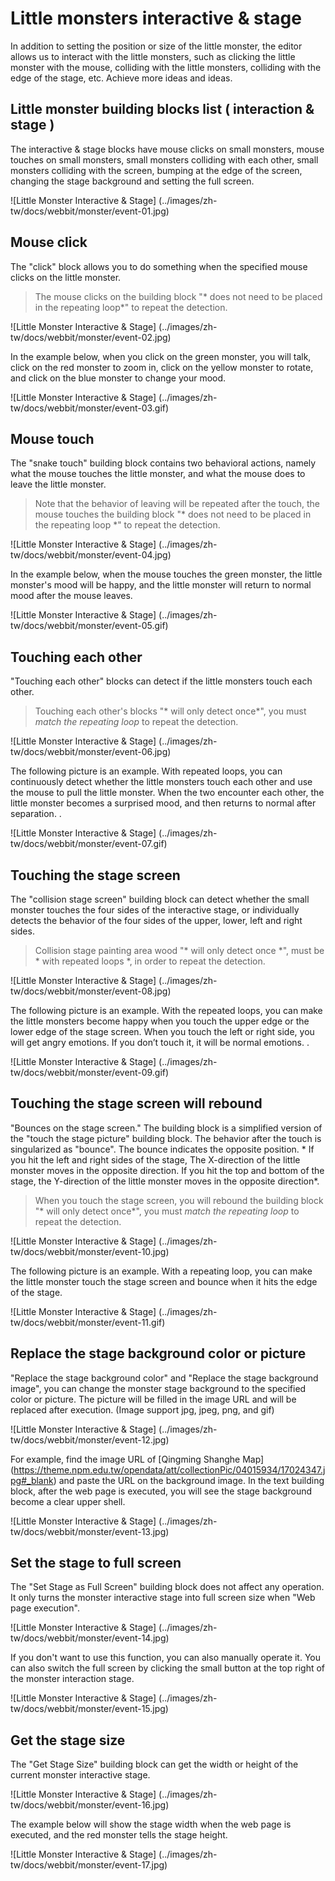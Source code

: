 # Little monsters interactive & stage

In addition to setting the position or size of the little monster, the editor allows us to interact with the little monsters, such as clicking the little monster with the mouse, colliding with the little monsters, colliding with the edge of the stage, etc. Achieve more ideas and ideas.

## Little monster building blocks list ( interaction & stage )

The interactive & stage blocks have mouse clicks on small monsters, mouse touches on small monsters, small monsters colliding with each other, small monsters colliding with the screen, bumping at the edge of the screen, changing the stage background and setting the full screen.

![Little Monster Interactive & Stage] (../images/zh-tw/docs/webbit/monster/event-01.jpg)

## Mouse click

The "click" block allows you to do something when the specified mouse clicks on the little monster.

> The mouse clicks on the building block "* does not need to be placed in the repeating loop*" to repeat the detection.

![Little Monster Interactive & Stage] (../images/zh-tw/docs/webbit/monster/event-02.jpg)

In the example below, when you click on the green monster, you will talk, click on the red monster to zoom in, click on the yellow monster to rotate, and click on the blue monster to change your mood.

![Little Monster Interactive & Stage] (../images/zh-tw/docs/webbit/monster/event-03.gif)

## Mouse touch

The "snake touch" building block contains two behavioral actions, namely what the mouse touches the little monster, and what the mouse does to leave the little monster.

> Note that the behavior of leaving will be repeated after the touch, the mouse touches the building block "* does not need to be placed in the repeating loop *" to repeat the detection.

![Little Monster Interactive & Stage] (../images/zh-tw/docs/webbit/monster/event-04.jpg)

In the example below, when the mouse touches the green monster, the little monster's mood will be happy, and the little monster will return to normal mood after the mouse leaves.

![Little Monster Interactive & Stage] (../images/zh-tw/docs/webbit/monster/event-05.gif)

## Touching each other

"Touching each other" blocks can detect if the little monsters touch each other.

> Touching each other's blocks "* will only detect once*", you must *match the repeating loop* to repeat the detection.

![Little Monster Interactive & Stage] (../images/zh-tw/docs/webbit/monster/event-06.jpg)

The following picture is an example. With repeated loops, you can continuously detect whether the little monsters touch each other and use the mouse to pull the little monster. When the two encounter each other, the little monster becomes a surprised mood, and then returns to normal after separation. .

![Little Monster Interactive & Stage] (../images/zh-tw/docs/webbit/monster/event-07.gif)

## Touching the stage screen

The "collision stage screen" building block can detect whether the small monster touches the four sides of the interactive stage, or individually detects the behavior of the four sides of the upper, lower, left and right sides.

> Collision stage painting area wood "* will only detect once *", must be * with repeated loops *, in order to repeat the detection.

![Little Monster Interactive & Stage] (../images/zh-tw/docs/webbit/monster/event-08.jpg)

The following picture is an example. With the repeated loops, you can make the little monsters become happy when you touch the upper edge or the lower edge of the stage screen. When you touch the left or right side, you will get angry emotions. If you don’t touch it, it will be normal emotions. .

![Little Monster Interactive & Stage] (../images/zh-tw/docs/webbit/monster/event-09.gif)

## Touching the stage screen will rebound

"Bounces on the stage screen." The building block is a simplified version of the "touch the stage picture" building block. The behavior after the touch is singularized as "bounce". The bounce indicates the opposite position. * If you hit the left and right sides of the stage, The X-direction of the little monster moves in the opposite direction. If you hit the top and bottom of the stage, the Y-direction of the little monster moves in the opposite direction*.

> When you touch the stage screen, you will rebound the building block "* will only detect once*", you must *match the repeating loop* to repeat the detection.

![Little Monster Interactive & Stage] (../images/zh-tw/docs/webbit/monster/event-10.jpg)

The following picture is an example. With a repeating loop, you can make the little monster touch the stage screen and bounce when it hits the edge of the stage.

![Little Monster Interactive & Stage] (../images/zh-tw/docs/webbit/monster/event-11.gif)

## Replace the stage background color or picture

"Replace the stage background color" and "Replace the stage background image", you can change the monster stage background to the specified color or picture. The picture will be filled in the image URL and will be replaced after execution. (Image support jpg, jpeg, png, and gif)

![Little Monster Interactive & Stage] (../images/zh-tw/docs/webbit/monster/event-12.jpg)

For example, find the image URL of [Qingming Shanghe Map] (https://theme.npm.edu.tw/opendata/att/collectionPic/04015934/17024347.jpg#_blank) and paste the URL on the background image. In the text building block, after the web page is executed, you will see the stage background become a clear upper shell.

![Little Monster Interactive & Stage] (../images/zh-tw/docs/webbit/monster/event-13.jpg)

## Set the stage to full screen

The "Set Stage as Full Screen" building block does not affect any operation. It only turns the monster interactive stage into full screen size when "Web page execution".

![Little Monster Interactive & Stage] (../images/zh-tw/docs/webbit/monster/event-14.jpg)

If you don't want to use this function, you can also manually operate it. You can also switch the full screen by clicking the small button at the top right of the monster interaction stage.

![Little Monster Interactive & Stage] (../images/zh-tw/docs/webbit/monster/event-15.jpg)

## Get the stage size

The "Get Stage Size" building block can get the width or height of the current monster interactive stage.

![Little Monster Interactive & Stage] (../images/zh-tw/docs/webbit/monster/event-16.jpg)

The example below will show the stage width when the web page is executed, and the red monster tells the stage height.

![Little Monster Interactive & Stage] (../images/zh-tw/docs/webbit/monster/event-17.jpg)